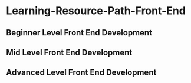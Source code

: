 # Learning-Resource-Path-Front-End

## Beginner Level Front End Development

## Mid Level Front End Development

## Advanced Level Front End Development